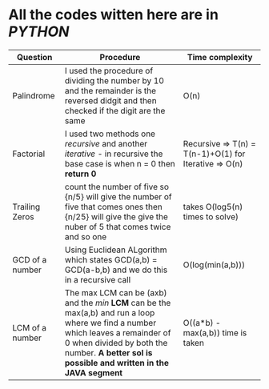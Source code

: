 # All the codes witten here are in **_PYTHON_**

| Question | Procedure | Time complexity |
|-----|-----|----|
| Palindrome | I used the procedure of dividing the number by 10 and the remainder is the reversed didgit and then checked if the digit are the same|O(n)
| Factorial | I used two methods one _recursive_ and another _iterative_ - in recursive the base case is when n = 0 then **return 0** | Recursive => T(n) = T(n-1)+O(1) for Iterative => O(n)|
| Trailing Zeros | count the number of five so {n/5} will give the number of five that comes ones then {n/25} will give the give the nuber of 5 that comes twice and so one| takes O(log5(n) times to solve) |
| GCD of a number | Using Euclidean ALgorithm which states GCD(a,b) = GCD(a-b,b) and we do this in a recursive call|O(log(min(a,b)))|
| LCM of a number | The max LCM can be (axb) and the _min_ **LCM** can be the max(a,b) and run a loop where we find a number which leaves a remainder of 0 when divided by both the number. **A better sol is possible and written in the JAVA segment**  | O((a*b) - max(a,b)) time is taken|
